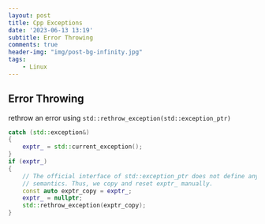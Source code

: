 ```yaml
---
layout: post
title: Cpp Exceptions
date: '2023-06-13 13:19'
subtitle: Error Throwing
comments: true
header-img: "img/post-bg-infinity.jpg"
tags:
    - Linux
---
```


## Error Throwing

rethrow an error using `std::rethrow_exception(std::exception_ptr)`

```cpp
catch (std::exception&)
{
    exptr_ = std::current_exception();
}
if (exptr_)
{
    // The official interface of std::exception_ptr does not define any move
    // semantics. Thus, we copy and reset exptr_ manually.
    const auto exptr_copy = exptr_;
    exptr_ = nullptr;
    std::rethrow_exception(exptr_copy);
}
```
